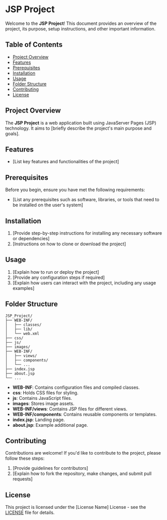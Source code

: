 # JSP Project

Welcome to the **JSP Project**! This document provides an overview of the project, its purpose, setup instructions, and other important information.

## Table of Contents

- [Project Overview](#project-overview)
- [Features](#features)
- [Prerequisites](#prerequisites)
- [Installation](#installation)
- [Usage](#usage)
- [Folder Structure](#folder-structure)
- [Contributing](#contributing)
- [License](#license)

## Project Overview

The **JSP Project** is a web application built using JavaServer Pages (JSP) technology. It aims to [briefly describe the project's main purpose and goals].

## Features

- [List key features and functionalities of the project]

## Prerequisites

Before you begin, ensure you have met the following requirements:

- [List any prerequisites such as software, libraries, or tools that need to be installed on the user's system]

## Installation

1. [Provide step-by-step instructions for installing any necessary software or dependencies]
2. [Instructions on how to clone or download the project]

## Usage

1. [Explain how to run or deploy the project]
2. [Provide any configuration steps if required]
3. [Explain how users can interact with the project, including any usage examples]

## Folder Structure

```plaintext
JSP_Project/
├── WEB-INF/
│   ├── classes/
│   ├── lib/
│   └── web.xml
├── css/
├── js/
├── images/
├── WEB-INF/
│   ├── views/
│   ├── components/
│   └── ...
├── index.jsp
├── about.jsp
└── ...
```

- **WEB-INF**: Contains configuration files and compiled classes.
- **css**: Holds CSS files for styling.
- **js**: Contains JavaScript files.
- **images**: Stores image assets.
- **WEB-INF/views**: Contains JSP files for different views.
- **WEB-INF/components**: Contains reusable components or templates.
- **index.jsp**: Landing page.
- **about.jsp**: Example additional page.

## Contributing

Contributions are welcome! If you'd like to contribute to the project, please follow these steps:

1. [Provide guidelines for contributors]
2. [Explain how to fork the repository, make changes, and submit pull requests]

## License

This project is licensed under the [License Name] License - see the [LICENSE](LICENSE) file for details.


